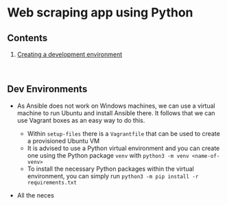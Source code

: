 # Web scraping app using Python

## Contents
1. [Creating a development environment](https://github.com/jaredsparta/Scraper-Project#Dev-Environments)

<br>

## Dev Environments
- As Ansible does not work on Windows machines, we can use a virtual machine to run Ubuntu and install Ansible there. It follows that we can use Vagrant boxes as an easy way to do this.
    - Within `setup-files` there is a `Vagrantfile` that can be used to create a provisioned Ubuntu VM
    - It is advised to use a Python virtual environment and you can create one using the Python package `venv` with `python3 -m venv <name-of-venv>`
    - To install the necessary Python packages within the virtual environment, you can simply run `python3 -m pip install -r requirements.txt`

- All the neces
<br>